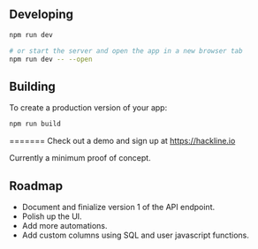 ## Developing

```bash
npm run dev

# or start the server and open the app in a new browser tab
npm run dev -- --open
```

## Building

To create a production version of your app:

```bash
npm run build
```

=======
Check out a demo and sign up at https://hackline.io

Currently a minimum proof of concept.

## Roadmap

- Document and finialize version 1 of the API endpoint.
- Polish up the UI.
- Add more automations.
- Add custom columns using SQL and user javascript functions.
